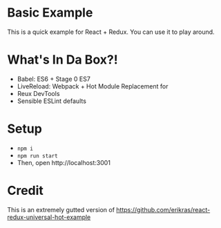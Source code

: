 # Basic Example

This is a quick example for React + Redux. You can use it to play around. 

# What's In Da Box?!

- Babel: ES6 + Stage 0 ES7
- LiveReload: Webpack + Hot Module Replacement for
- Reux DevTools
- Sensible ESLint defaults

# Setup

- `npm i`
- `npm run start`
- Then, open http://localhost:3001

# Credit 

This is an extremely gutted version of https://github.com/erikras/react-redux-universal-hot-example
